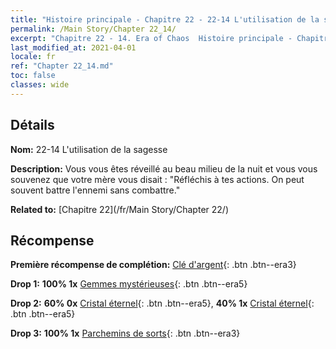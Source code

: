 ```yaml
---
title: "Histoire principale - Chapitre 22 - 22-14 L'utilisation de la sagesse"
permalink: /Main Story/Chapter 22_14/
excerpt: "Chapitre 22 - 14. Era of Chaos  Histoire principale - Chapitre 22_14. 22-14 L'utilisation de la sagesse"
last_modified_at: 2021-04-01
locale: fr
ref: "Chapter 22_14.md"
toc: false
classes: wide
---
```


## Détails

 **Nom:** 22-14 L'utilisation de la sagesse

 **Description:** Vous vous êtes réveillé au beau milieu de la nuit et vous vous souvenez que votre mère vous disait : \"Réfléchis à tes actions. On peut souvent battre l'ennemi sans combattre.\"

 **Related to:** [Chapitre 22](/fr/Main Story/Chapter 22/)

## Récompense

 **Première récompense de complétion:** [Clé d'argent](/fr/Items/con_693/){: .btn .btn--era3}

 **Drop 1:** **100% 1x** [Gemmes mystérieuses](/fr/Items/mat_79/){: .btn .btn--era5}

 **Drop 2:** **60% 0x** [Cristal éternel](/fr/Items/mat_73/){: .btn .btn--era5}, **40% 1x** [Cristal éternel](/fr/Items/mat_73/){: .btn .btn--era5}

 **Drop 3:** **100% 1x** [Parchemins de sorts](/fr/Items/con_694/){: .btn .btn--era3}

